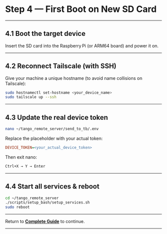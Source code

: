 
# Step 4 — First Boot on New SD Card

---

## 4.1 Boot the target device
Insert the SD card into the Raspberry Pi (or ARM64 board) and power it on.

---

## 4.2 Reconnect Tailscale (with SSH)

Give your machine a unique hostname (to avoid name collisions on Tailscale):
```bash
sudo hostnamectl set-hostname <your_device_name>
sudo tailscale up --ssh
```

---

## 4.3 Update the real device token

```bash
nano ~/tango_remote_server/send_to_tb/.env
```

Replace the placeholder with your actual token:

```ini
DEVICE_TOKEN=<your_actual_device_token>
```

Then exit nano:
```bash
Ctrl+X → Y → Enter
```

---

## 4.4 Start all services & reboot

```bash
cd ~/tango_remote_server
./scripts/setup_bash/setup_services.sh
sudo reboot
```

---

Return to **[Complete Guide](/docs/base_guide.md)** to continue.

---
